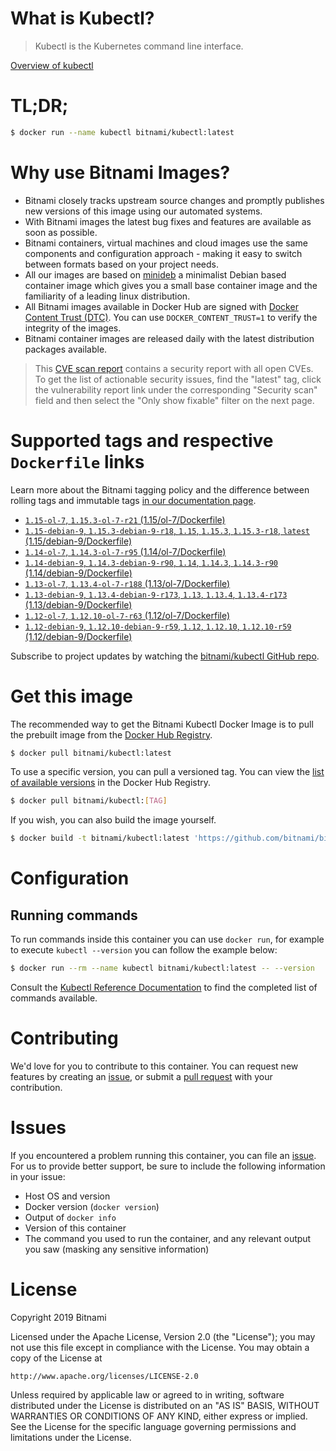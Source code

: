 
# What is Kubectl?

> Kubectl is the Kubernetes command line interface.

[Overview of kubectl](https://kubernetes.io/docs/reference/kubectl/overview/)

# TL;DR;

```bash
$ docker run --name kubectl bitnami/kubectl:latest
```

# Why use Bitnami Images?

* Bitnami closely tracks upstream source changes and promptly publishes new versions of this image using our automated systems.
* With Bitnami images the latest bug fixes and features are available as soon as possible.
* Bitnami containers, virtual machines and cloud images use the same components and configuration approach - making it easy to switch between formats based on your project needs.
* All our images are based on [minideb](https://github.com/bitnami/minideb) a minimalist Debian based container image which gives you a small base container image and the familiarity of a leading linux distribution.
* All Bitnami images available in Docker Hub are signed with [Docker Content Trust (DTC)](https://docs.docker.com/engine/security/trust/content_trust/). You can use `DOCKER_CONTENT_TRUST=1` to verify the integrity of the images.
* Bitnami container images are released daily with the latest distribution packages available.


> This [CVE scan report](https://quay.io/repository/bitnami/kubectl?tab=tags) contains a security report with all open CVEs. To get the list of actionable security issues, find the "latest" tag, click the vulnerability report link under the corresponding "Security scan" field and then select the "Only show fixable" filter on the next page.

# Supported tags and respective `Dockerfile` links

Learn more about the Bitnami tagging policy and the difference between rolling tags and immutable tags [in our documentation page](https://docs.bitnami.com/containers/how-to/understand-rolling-tags-containers/).


* [`1.15-ol-7`, `1.15.3-ol-7-r21` (1.15/ol-7/Dockerfile)](https://github.com/bitnami/bitnami-docker-kubectl/blob/1.15.3-ol-7-r21/1.15/ol-7/Dockerfile)
* [`1.15-debian-9`, `1.15.3-debian-9-r18`, `1.15`, `1.15.3`, `1.15.3-r18`, `latest` (1.15/debian-9/Dockerfile)](https://github.com/bitnami/bitnami-docker-kubectl/blob/1.15.3-debian-9-r18/1.15/debian-9/Dockerfile)
* [`1.14-ol-7`, `1.14.3-ol-7-r95` (1.14/ol-7/Dockerfile)](https://github.com/bitnami/bitnami-docker-kubectl/blob/1.14.3-ol-7-r95/1.14/ol-7/Dockerfile)
* [`1.14-debian-9`, `1.14.3-debian-9-r90`, `1.14`, `1.14.3`, `1.14.3-r90` (1.14/debian-9/Dockerfile)](https://github.com/bitnami/bitnami-docker-kubectl/blob/1.14.3-debian-9-r90/1.14/debian-9/Dockerfile)
* [`1.13-ol-7`, `1.13.4-ol-7-r188` (1.13/ol-7/Dockerfile)](https://github.com/bitnami/bitnami-docker-kubectl/blob/1.13.4-ol-7-r188/1.13/ol-7/Dockerfile)
* [`1.13-debian-9`, `1.13.4-debian-9-r173`, `1.13`, `1.13.4`, `1.13.4-r173` (1.13/debian-9/Dockerfile)](https://github.com/bitnami/bitnami-docker-kubectl/blob/1.13.4-debian-9-r173/1.13/debian-9/Dockerfile)
* [`1.12-ol-7`, `1.12.10-ol-7-r63` (1.12/ol-7/Dockerfile)](https://github.com/bitnami/bitnami-docker-kubectl/blob/1.12.10-ol-7-r63/1.12/ol-7/Dockerfile)
* [`1.12-debian-9`, `1.12.10-debian-9-r59`, `1.12`, `1.12.10`, `1.12.10-r59` (1.12/debian-9/Dockerfile)](https://github.com/bitnami/bitnami-docker-kubectl/blob/1.12.10-debian-9-r59/1.12/debian-9/Dockerfile)

Subscribe to project updates by watching the [bitnami/kubectl GitHub repo](https://github.com/bitnami/bitnami-docker-kubectl).

# Get this image

The recommended way to get the Bitnami Kubectl Docker Image is to pull the prebuilt image from the [Docker Hub Registry](https://hub.docker.com/r/bitnami/kubectl).

```bash
$ docker pull bitnami/kubectl:latest
```

To use a specific version, you can pull a versioned tag. You can view the [list of available versions](https://hub.docker.com/r/bitnami/kubectl/tags/) in the Docker Hub Registry.

```bash
$ docker pull bitnami/kubectl:[TAG]
```

If you wish, you can also build the image yourself.

```bash
$ docker build -t bitnami/kubectl:latest 'https://github.com/bitnami/bitnami-docker-kubectl.git#master:1.15/debian-9'
```

# Configuration

## Running commands

To run commands inside this container you can use `docker run`, for example to execute `kubectl --version` you can follow the example below:

```bash
$ docker run --rm --name kubectl bitnami/kubectl:latest -- --version
```

Consult the [Kubectl Reference Documentation](https://kubernetes.io/docs/reference/generated/kubectl/kubectl-commands) to find the completed list of commands available.

# Contributing

We'd love for you to contribute to this container. You can request new features by creating an [issue](https://github.com/bitnami/bitnami-docker-kubectl/issues), or submit a [pull request](https://github.com/bitnami/bitnami-docker-kubectl/pulls) with your contribution.

# Issues

If you encountered a problem running this container, you can file an [issue](https://github.com/bitnami/bitnami-docker-kubectl/issues). For us to provide better support, be sure to include the following information in your issue:

- Host OS and version
- Docker version (`docker version`)
- Output of `docker info`
- Version of this container
- The command you used to run the container, and any relevant output you saw (masking any sensitive information)

# License

Copyright 2019 Bitnami

Licensed under the Apache License, Version 2.0 (the "License");
you may not use this file except in compliance with the License.
You may obtain a copy of the License at

    http://www.apache.org/licenses/LICENSE-2.0

Unless required by applicable law or agreed to in writing, software
distributed under the License is distributed on an "AS IS" BASIS,
WITHOUT WARRANTIES OR CONDITIONS OF ANY KIND, either express or implied.
See the License for the specific language governing permissions and
limitations under the License.
